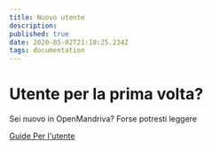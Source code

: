 ```yaml
---
title: Nuovo utente
description: 
published: true
date: 2020-05-02T21:10:25.234Z
tags: documentation
---
```


# Utente per la prima volta?

Sei nuovo in OpenMandriva? Forse potresti leggere

[Guide Per l'utente](https://wiki.openmandriva.org/t/user-guide?sort=title)

